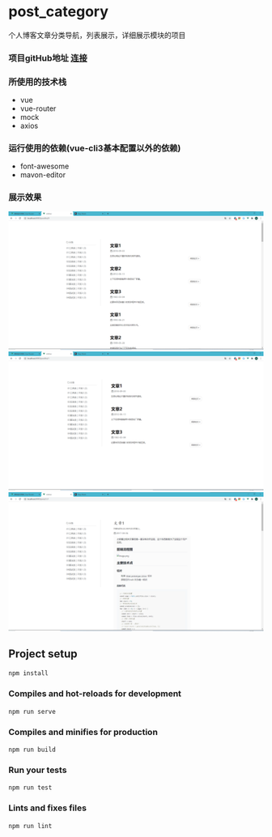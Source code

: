# post_category
  个人博客文章分类导航，列表展示，详细展示模块的项目

### 项目gitHub地址 [连接](https://github.com/WHBhorse/post_category)

### 所使用的技术栈
  + vue
  + vue-router
  + mock
  + axios

### 运行使用的依赖(vue-cli3基本配置以外的依赖)
  + font-awesome
  + mavon-editor

### 展示效果
  ![](./image/img1.png)
  ![](./image/img2.png)
  ![](./image/img3.png)

## Project setup
```
npm install
```

### Compiles and hot-reloads for development
```
npm run serve
```

### Compiles and minifies for production
```
npm run build
```

### Run your tests
```
npm run test
```

### Lints and fixes files
```
npm run lint
```
